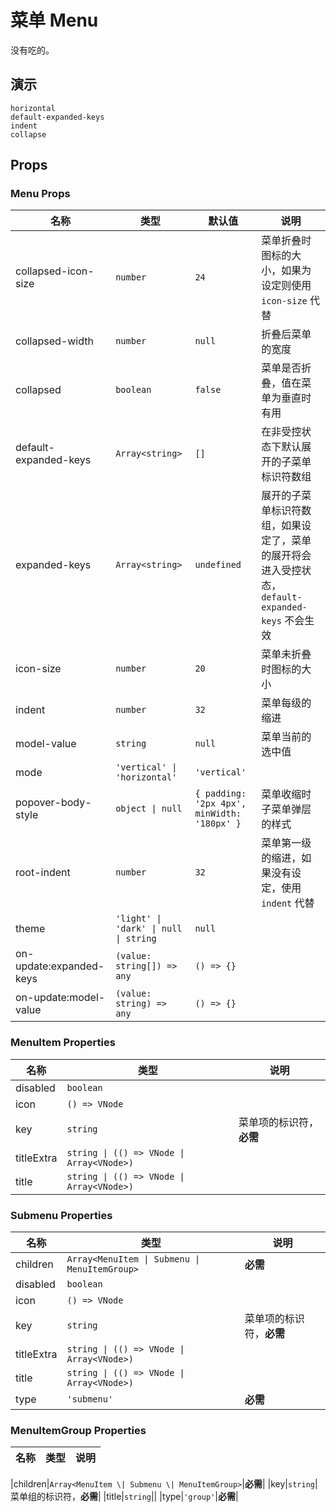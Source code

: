 # 菜单 Menu
没有吃的。
<!--single-column-->
## 演示
```demo
horizontal
default-expanded-keys
indent
collapse
```

## Props
### Menu Props
|名称|类型|默认值|说明|
|-|-|-|-|
|collapsed-icon-size|`number`|`24`|菜单折叠时图标的大小，如果为设定则使用 `icon-size` 代替|
|collapsed-width|`number`|`null`|折叠后菜单的宽度|
|collapsed|`boolean`|`false`|菜单是否折叠，值在菜单为垂直时有用|
|default-expanded-keys|`Array<string>`|`[]`|在非受控状态下默认展开的子菜单标识符数组|
|expanded-keys|`Array<string>`|`undefined`|展开的子菜单标识符数组，如果设定了，菜单的展开将会进入受控状态，`default-expanded-keys` 不会生效|
|icon-size|`number`|`20`|菜单未折叠时图标的大小|
|indent|`number`|`32`|菜单每级的缩进|
|model-value|`string`|`null`|菜单当前的选中值|
|mode|`'vertical' \| 'horizontal'`|`'vertical'`||
|popover-body-style|`object \| null`|`{ padding: '2px 4px', minWidth: '180px' }`|菜单收缩时子菜单弹层的样式|
|root-indent|`number`|`32`|菜单第一级的缩进，如果没有设定，使用 `indent` 代替|
|theme|`'light' \| 'dark' \| null \| string`|`null`||
|on-update:expanded-keys|`(value: string[]) => any`|`() => {}`||
|on-update:model-value|`(value: string) => any`|`() => {}`||

### MenuItem Properties
|名称|类型|说明|
|-|-|-|
|disabled|`boolean`||
|icon|`() => VNode`||
|key|`string`|菜单项的标识符，**必需**|
|titleExtra|`string \| (() => VNode \| Array<VNode>)`||
|title|`string \| (() => VNode \| Array<VNode>)`||

### Submenu Properties
|名称|类型|说明|
|-|-|-|
|children|`Array<MenuItem \| Submenu \| MenuItemGroup>`|**必需**|
|disabled|`boolean`||
|icon|`() => VNode`||
|key|`string`|菜单项的标识符，**必需**|
|titleExtra|`string \| (() => VNode \| Array<VNode>)`||
|title|`string \| (() => VNode \| Array<VNode>)`||
|type|`'submenu'`|**必需**|

### MenuItemGroup Properties
|名称|类型|说明|
|-|-|-|

|children|`Array<MenuItem \| Submenu \| MenuItemGroup>`|**必需**|
|key|`string`|菜单组的标识符，**必需**|
|title|`string`||
|type|`'group'`|**必需**|

